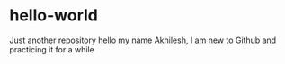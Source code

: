 # hello-world
Just another repository
hello my name Akhilesh, I am new to Github and practicing it for a while

